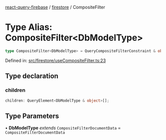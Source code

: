 [react-query-firebase](../../modules.md) / [firestore](../index.md) / CompositeFilter

# Type Alias: CompositeFilter\<DbModelType\>

```ts
type CompositeFilter<DbModelType> = QueryCompositeFilterConstraint & object;
```

Defined in: [src/firestore/useCompositeFilter.ts:23](https://github.com/vpishuk/react-query-firebase/blob/1065ddd51f4c3a46c2f6510c1cc51259a3705cc2/src/firestore/useCompositeFilter.ts#L23)

## Type declaration

### children

```ts
children: QueryElement<DbModelType & object>[];
```

## Type Parameters

• **DbModelType** *extends* `CompositeFilterDocumentData` = `CompositeFilterDocumentData`
